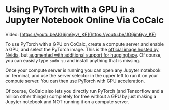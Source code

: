 # Using PyTorch with a GPU in a Jupyter Notebook Online Via CoCalc

Video: [https://youtu.be/JG6jm6yv\_KE](https://youtu.be/JG6jm6yv_KE) 

To use PyTorch with a GPU on CoCalc, create a compute server and enable a GPU, and select the PyTorch image.  This is the [official image hosted by Nvidia](https://catalog.ngc.nvidia.com/orgs/nvidia/containers/pytorch), but [augmented with additional support for huggingface](https://github.com/sagemathinc/cocalc-compute-docker/blob/main/src/pytorch/Dockerfile).  Of course, you can easisly type `sudo su` and install anything that is missing.   

Once your compute server is running you can open any Jupyter notebook or Terminal, and use the server selector in the upper left to run it on your compute server.  You can then use PyTorch with GPU acceleration. 

Of course, CoCalc also lets you directly run PyTorch \(and Tensorflow and a million other things!\) completely for free without a GPU by just making a Jupyter notebook and NOT running it on a compute server. 
